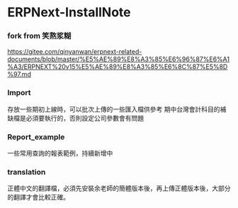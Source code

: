 # ERPNext-InstallNote
### fork from 笑熬浆糊
https://gitee.com/qinyanwan/erpnext-related-documents/blob/master/%E5%AE%89%E8%A3%85%E6%96%87%E6%A1%A3/ERPNEXT%20v15%E5%AE%89%E8%A3%85%E6%8C%87%E5%8D%97.md

### Import
存放一些期初上線時，可以批次上傳的一些匯入檔供參考
期中台灣會計科目的補缺檔是必須要執行的，否則設定公司參數會有問題

### Report_example
一些常用查詢的報表範例，持續新增中

### translation
正體中文的翻譯檔，必須先安裝余老師的簡體版本後，再上傳正體版本後，大部分的翻譯才會比較正確。
